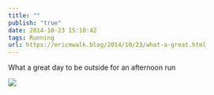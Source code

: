 ```yaml
---
title: ""
publish: "true"
date: 2014-10-23 15:10:42
tags: Running
url: https://ericmwalk.blog/2014/10/23/what-a-great.html
---
```


What a great day to be outside for an afternoon run

![](https://ericmwalk.blog/uploads/2022/32190f7444.jpg)